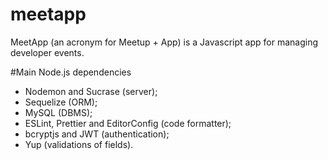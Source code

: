 # meetapp
MeetApp (an acronym for Meetup + App) is a Javascript app for managing developer events.

#Main Node.js dependencies
- Nodemon and Sucrase (server);
- Sequelize (ORM);
- MySQL (DBMS);
- ESLint, Prettier and EditorConfig (code formatter);
- bcryptjs and JWT (authentication);
- Yup (validations of fields).
